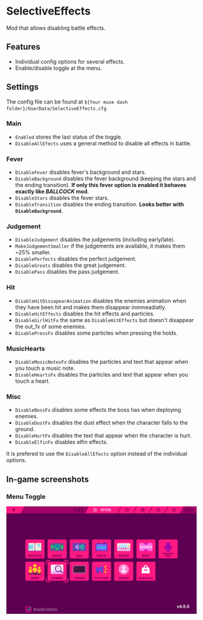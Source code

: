 # SelectiveEffects
Mod that allows disabling battle effects.

## Features
* Individual config options for several effects.
* Enable/disable toggle at the menu.

## Settings
The config file can be found at `${Your muse dash folder}/UserData/SelectiveEffects.cfg`
### Main
* `Enabled` stores the last status of the toggle.
* `DisableAllEfects` uses a general method to disable all effects in battle.
### Fever
* `DisableFever` disables fever's background and stars.
* `DisableBackground` disables the fever background (keeping the stars and the ending transition). **If only this fever option is enabled it behaves exactly like _BALLCOCK_ mod**.
* `DisableStars` disables the fever stars.
* `DisableTransition` disables the ending transition. **Looks better with `DisableBackground`**.
### Judgement
* `DisableJudgement` disables the judgements (including early/late).
* `MakeJudgementSmaller` if the judgements are available, it makes them ~25% smaller.
* `DisablePerfects` disables the perfect judgement.
* `DisableGreats` disables the great judgement.
* `DisablePass` disables the pass judgement.
### Hit
* `DisableHitDissapearAnimation` disables the enemies animation when they have been hit and makes them disappear inmmeadiatly.
* `DisableHitEffects` disables the hit effects and particles.
* `DisableGirlHitFx` the same as `DisableHitEffects` but doesn't disappear the out_fx of some enemies.
* `DisablePressFx` disables some particles when pressing the holds.
### MusicHearts
* `DisableMusicNotesFx` disables the particles and text that appear when you touch a music note.
* `DisableHeartsFx` disables the particles and text that appear when you touch a heart.
### Misc
* `DisableBossFx` disables some effects the boss has when deploying enemies.
* `DisableDustFx` disables the dust effect when the character falls to the ground.
* `DisableHurtFx` disables the text that appear when the character is hurt.
* `DisableElfinFx` disables elfin effects.

It is prefered to use the `DisableAllEfects` option instead of the individual options.

## In-game screenshots
### Menu Toggle
![MenuToggle](Media/MenuToggle.jpg)